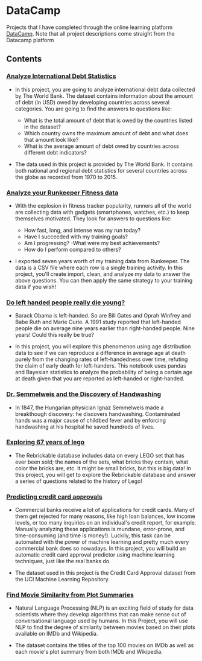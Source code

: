 # DataCamp
Projects that I have completed through the online learning platform [DataCamp](https://www.datacamp.com/). Note that all project descriptions come straight from the Datacamp platform

## Contents

### [Analyze International Debt Statistics](https://github.com/jingle77/DataCamp/tree/master/Analyze%20International%20Debt%20Statistics)

- In this project, you are going to analyze international debt data collected by The World Bank. The dataset contains information about the amount of debt (in USD) owed by developing countries across several categories. You are going to find the answers to questions like:

  - What is the total amount of debt that is owed by the countries listed in the dataset?
  - Which country owns the maximum amount of debt and what does that amount look like?
  - What is the average amount of debt owed by countries across different debt indicators?

- The data used in this project is provided by The World Bank. It contains both national and regional debt statistics for several countries across the globe as recorded from 1970 to 2015.

### [Analyze your Runkeeper Fitness data](https://github.com/jingle77/DataCamp/tree/master/Analyze%20Your%20Runkeeper%20Fitness%20Data)

- With the explosion in fitness tracker popularity, runners all of the world are collecting data with gadgets (smartphones, watches, etc.) to keep themselves motivated. They look for answers to questions like:

  - How fast, long, and intense was my run today?
  - Have I succeeded with my training goals?
  - Am I progressing?
   -What were my best achievements?
  - How do I perform compared to others?

- I exported seven years worth of my training data from Runkeeper. The data is a CSV file where each row is a single training activity. In this project, you'll create import, clean, and analyze my data to answer the above questions. You can then apply the same strategy to your training data if you wish!

### [Do left handed people really die young?](https://github.com/jingle77/DataCamp/tree/master/Do%20left%20handed%20people%20really%20die%20young)

- Barack Obama is left-handed. So are Bill Gates and Oprah Winfrey and Babe Ruth and Marie Curie. A 1991 study reported that left-handed people die on average nine years earlier than right-handed people. Nine years! Could this really be true?

- In this project, you will explore this phenomenon using age distribution data to see if we can reproduce a difference in average age at death purely from the changing rates of left-handedness over time, refuting the claim of early death for left-handers. This notebook uses pandas and Bayesian statistics to analyze the probability of being a certain age at death given that you are reported as left-handed or right-handed.

### [Dr. Semmelweis and the Discovery of Handwashing](https://github.com/jingle77/DataCamp/tree/master/Dr.%20Semmelweis%20and%20the%20Discovery%20of%20Handwashing)

- In 1847, the Hungarian physician Ignaz Semmelweis made a breakthough discovery: he discovers handwashing. Contaminated hands was a major cause of childbed fever and by enforcing handwashing at his hospital he saved hundreds of lives.

### [Exploring 67 years of lego](https://github.com/jingle77/DataCamp/tree/master/Exploring%2067%20years%20of%20LEGO)

- The Rebrickable database includes data on every LEGO set that has ever been sold; the names of the sets, what bricks they contain, what color the bricks are, etc. It might be small bricks, but this is big data! In this project, you will get to explore the Rebrickable database and answer a series of questions related to the history of Lego!

### [Predicting credit card approvals](https://github.com/jingle77/DataCamp/tree/master/Predicting%20Credit%20Card%20Approvals)

- Commercial banks receive a lot of applications for credit cards. Many of them get rejected for many reasons, like high loan balances, low income levels, or too many inquiries on an individual's credit report, for example. Manually analyzing these applications is mundane, error-prone, and time-consuming (and time is money!). Luckily, this task can be automated with the power of machine learning and pretty much every commercial bank does so nowadays. In this project, you will build an automatic credit card approval predictor using machine learning techniques, just like the real banks do.

- The dataset used in this project is the Credit Card Approval dataset from the UCI Machine Learning Repository.

### [Find Movie Similarity from Plot Summaries](https://github.com/jingle77/DataCamp/blob/master/Find%20Movie%20Similarity%20from%20Plot%20Summaries/notebook.ipynb)

- Natural Language Processing (NLP) is an exciting field of study for data scientists where they develop algorithms that can make sense out of conversational language used by humans. In this Project, you will use NLP to find the degree of similarity between movies based on their plots available on IMDb and Wikipedia.

- The dataset contains the titles of the top 100 movies on IMDb as well as each movie's plot summary from both IMDb and Wikipedia.
